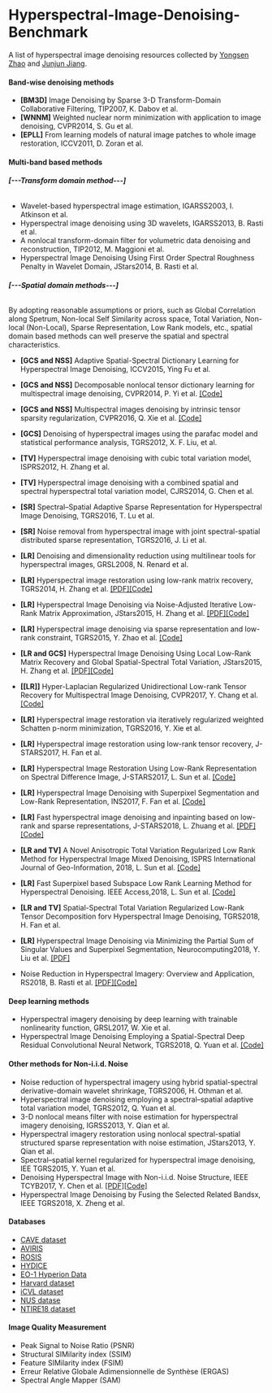 # Hyperspectral-Image-Denoising-Benchmark

A list of hyperspectral image denoising resources collected by [Yongsen Zhao]( https://github.com/seniusen) and [Junjun Jiang](http://homepage.hit.edu.cn/jiangjunjun).

#### Band-wise denoising methods
- **[BM3D]** Image Denoising by Sparse 3-D Transform-Domain Collaborative Filtering, TIP2007, K. Dabov et al.
- **[WNNM]** Weighted nuclear norm minimization with application to image denoising, CVPR2014, S. Gu et al.
- **[EPLL]** From learning models of natural image patches to whole image restoration, ICCV2011, D. Zoran et al.

#### Multi-band based methods

###### **[---Transform domain method---]**
- Wavelet-based hyperspectral image estimation, IGARSS2003, I. Atkinson et al.
- Hyperspectral image denoising using 3D wavelets, IGARSS2013, B. Rasti et al.
- A nonlocal transform-domain filter for volumetric data denoising and reconstruction, TIP2012, M. Maggioni et al.
- Hyperspectral Image Denoising Using First Order Spectral Roughness Penalty in Wavelet Domain, JStars2014, B. Rasti et al.

###### **[---Spatial domain methods---]**
By adopting reasonable assumptions or priors, such as Global Correlation along Spetrum, Non-local Self Similarity across space, Total Variation, Non-local (Non-Local), Sparse Representation, Low Rank models, etc., spatial domain based methods can well preserve the spatial and spectral characteristics.

- **[GCS and NSS]** Adaptive Spatial-Spectral Dictionary Learning for Hyperspectral Image Denoising, ICCV2015, Ying Fu et al.
- **[GCS and NSS]** Decomposable nonlocal tensor dictionary learning for multispectral image denoising, CVPR2014, P. Yi et al. [[Code]](http://gr.xjtu.edu.cn/c/document_library/get_file?folderId=1766524&name=DLFE-38410.zip)
- **[GCS and NSS]** Multispectral images denoising by intrinsic tensor sparsity regularization, CVPR2016, Q. Xie et al. [[Code]](http://gr.xjtu.edu.cn/c/document_library/get_file?folderId=2343711&name=DLFE-86323.zip)
- **[GCS]** Denoising of hyperspectral images using the parafac model and statistical performance analysis, TGRS2012, X. F. Liu, et al.
- **[TV]** Hyperspectral image denoising with cubic total variation model, ISPRS2012, H. Zhang et al.
- **[TV]** Hyperspectral image denoising with a combined spatial and spectral hyperspectral total variation model, CJRS2014, G. Chen et al.
- **[SR]** Spectral–Spatial Adaptive Sparse Representation for Hyperspectral Image Denoising, TGRS2016, T. Lu et al.
- **[SR]** Noise removal from hyperspectral image with joint spectral-spatial distributed sparse representation, TGRS2016, J. Li et al.
- **[LR]** Denoising and dimensionality reduction using multilinear tools for hyperspectral images, GRSL2008, N. Renard et al.
- **[LR]** Hyperspectral image restoration using low-rank matrix recovery, TGRS2014, H. Zhang et al. [[PDF]](http://www.lmars.whu.edu.cn/prof_web/zhanghongyan/papers/Hyperspectral%20Image%20Restoration%20Using%20Low-Rank%20Matrix%20Recovery.pdf)[[Code]](http://www.lmars.whu.edu.cn/prof_web/zhanghongyan/resource/LRMR_HSI%20restoration.zip)
- **[LR]** Hyperspectral Image Denoising via Noise-Adjusted Iterative Low-Rank Matrix Approximation, JStars2015, H. Zhang et al. [[PDF]](http://www.lmars.whu.edu.cn/prof_web/zhanghongyan/papers/Hyperspectral%20Image%20Denoising%20via%20Noise-Adjusted%20Iterative%20Low-Rank%20Matrix%20Approximation.pdf)[[Code]](http://www.lmars.whu.edu.cn/prof_web/zhanghongyan/resource/NAILRMA_HSI%20denoising.zip)
- **[LR]** Hyperspectral image denoising via sparse representation and low-rank constraint, TGRS2015, Y. Zhao et al. [[Code]](http://pan.baidu.com/s/1sjNTijj)
- **[LR and GCS]** Hyperspectral Image Denoising Using Local Low-Rank Matrix Recovery and Global Spatial-Spectral Total Variation, JStars2015, H. Zhang et al. [[PDF]](http://www.lmars.whu.edu.cn/prof_web/zhanghongyan/papers/Hyperspectral%20Image%20Denoising%20Using%20Local%20Low-Rank%20Matrix%20Recovery%20and%20Global%20Spatial-Spectral%20Total%20Variation.pdf)[[Code]](http://www.lmars.whu.edu.cn/prof_web/zhanghongyan/resource/LLRGTV.rar)
- **[[LR]]** Hyper-Laplacian Regularized Unidirectional Low-rank Tensor Recovery for Multispectral Image Denoising, CVPR2017, Y. Chang et al. [[Code]](http://www.escience.cn/system/file?fileId=91483)
- **[LR]** Hyperspectral image restoration via iteratively regularized weighted Schatten p-norm minimization, TGRS2016, Y. Xie et al.
- **[LR]** Hyperspectral image restoration using low-rank tensor recovery, J-STARS2017, H. Fan et al.
- **[LR]** Hyperspectral Image Restoration Using Low-Rank Representation on Spectral Difference Image, J-STARS2017, L. Sun et al. [[Code]](http://www.escience.cn/system/file?fileId=90518)
- **[LR]** Hyperspectral Image Denoising with Superpixel Segmentation and Low-Rank Representation, INS2017, F. Fan et al. [[Code]](http://www.escience.cn/system/file?fileId=19)
- **[LR]** Fast hyperspectral image denoising and inpainting based on low-rank and sparse representations, J-STARS2018, L. Zhuang et al. [[PDF]](http://www.lx.it.pt/~bioucas/files/submitted_ieee_jstars_2017.pdf)[[Code]](www.lx.it.pt/∼bioucas/code/Demo_FastHyDe_FastHyIn.rar)
- **[LR and TV]** A Novel Anisotropic Total Variation Regularized Low Rank Method for Hyperspectral Image Mixed Denoising, ISPRS International Journal of Geo-Information, 2018, L. Sun et al. [[Code]](http://www.escience.cn/system/file?fileId=102178)
- **[LR]** Fast Superpixel based Subspace Low Rank Learning Method for Hyperspectral Denoising. IEEE Access,2018, L. Sun et al. [[Code]](http://www.escience.cn/system/file?fileId=97575)
- **[LR and TV]** Spatial-Spectral Total Variation Regularized Low-Rank Tensor Decomposition forv Hyperspectral Image Denoising, TGRS2018, H. Fan et al.
- **[LR]** Hyperspectral Image Denoising via Minimizing the Partial Sum of Singular Values and Superpixel Segmentation, Neurocomputing2018, Y. Liu et al. [[PDF]](https://ac.els-cdn.com/S0925231218313705/1-s2.0-S0925231218313705-main.pdf?_tid=b9341448-ec31-43ee-9984-5b4653353341&acdnat=1543139827_163d7541ba7ab463ee3cc9dcfdcb09f4)

- Noise Reduction in Hyperspectral Imagery: Overview and Application, RS2018, B. Rasti et al. [[PDF]](https://www.mdpi.com/2072-4292/10/3/482/pdf)[[Code]](http://openremotesensing.net/wp-content/uploads/2018/03/MatlabCodes.zip)

#### Deep learning methods
- Hyperspectral imagery denoising by deep learning with trainable nonlinearity function, GRSL2017, W. Xie et al.
- Hyperspectral Image Denoising Employing a Spatial-Spectral Deep Residual Convolutional Neural Network, TGRS2018, Q. Yuan et al. [[Code]](https://github.com/WHUQZhang/HSID-CNN)

#### Other methods for Non-i.i.d. Noise
- Noise reduction of hyperspectral imagery using hybrid spatial-spectral derivative-domain wavelet shrinkage, TGRS2006, H. Othman et al.
- Hyperspectral image denoising employing a spectral–spatial adaptive total variation model, TGRS2012, Q. Yuan et al.
- 3-D nonlocal means filter with noise estimation for hyperspectral imagery denoising, IGRSS2013, Y. Qian et al.
- Hyperspectral imagery restoration using nonlocal spectral-spatial structured sparse representation with noise estimation, JStars2013, Y. Qian et al.
- Spectral–spatial kernel regularized for hyperspectral image denoising, IEE TGRS2015, Y. Yuan et al.
- Denoising Hyperspectral Image with Non-i.i.d. Noise Structure, IEEE TCYB2017, Y. Chen et al. [[PDF]](http://arxiv.org/pdf/1702.00098v1.pdf)[[Code]](http://gr.xjtu.edu.cn/c/document_library/get_file?folderId=2406028&name=DLFE-88042.zip)
- Hyperspectral Image Denoising by Fusing the Selected Related Bandsx, IEEE TGRS2018, X. Zheng et al.

#### Databases 
- [CAVE dataset](http://www.cs.columbia.edu/CAVE/databases/multispectral/)
- [AVIRIS](http://www.ehu.eus/ccwintco/index.php/Hyperspectral_Remote_Sensing_Scenes)
- [ROSIS](http://lesun.weebly.com/hyperspectral-data-set.html)
- [HYDICE](https://www.erdc.usace.army.mil/Media/Fact-Sheets/Fact-Sheet-Article-View/Article/610433/hypercube/)
- [EO-1 Hyperion Data](https://lta.cr.usgs.gov/ALI)
- [Harvard dataset](http://vision.seas.harvard.edu/hyperspec/explore.html)
- [iCVL dataset](http://icvl.cs.bgu.ac.il/hyperspectral/)
- [NUS datase](https://sites.google.com/site/hyperspectralcolorimaging/dataset/general-scenes)
- [NTIRE18 dataset](http://www.vision.ee.ethz.ch/ntire18/)

#### Image Quality Measurement 
- Peak Signal to Noise Ratio (PSNR)
- Structural SIMilarity index (SSIM)
- Feature SIMilarity index (FSIM)
- Erreur Relative Globale Adimensionnelle de Synthèse (ERGAS)
- Spectral Angle Mapper (SAM)
